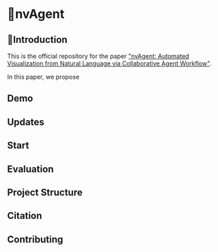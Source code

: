 # 👾nvAgent

## 🙌Introduction

This is the official repository for the paper ["nvAgent: Automated Visualization from Natural Language via Collaborative Agent Workflow"](https://xxxxxxxxxxxxxx).

In this paper, we propose 

## Demo

## Updates

## Start

## Evaluation

## Project Structure

## Citation

## Contributing
